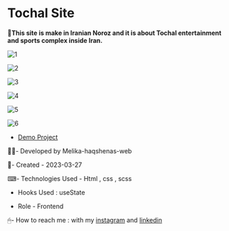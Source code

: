 # Tochal Site

💪**This site is make in Iranian Noroz and it is about Tochal entertainment and sports complex inside Iran.**

![1](https://user-images.githubusercontent.com/126666369/229344721-b0bca074-029a-4e43-811c-a5f084c65a0b.jpg)

![2](https://user-images.githubusercontent.com/126666369/229344731-31f97893-3ee0-4f7f-9d26-3f5d9d3c006c.jpg)

![3](https://user-images.githubusercontent.com/126666369/229344756-76ebbee4-b86c-4f82-bb63-77a0f04196e8.jpg)

![4](https://user-images.githubusercontent.com/126666369/229344797-a35e072a-4a78-4ef6-84eb-28a41f98065d.jpg)

![5](https://user-images.githubusercontent.com/126666369/229344820-ff49889b-4df2-474b-8d05-35004c2e78f3.jpg)

![6](https://user-images.githubusercontent.com/126666369/229344841-258a33d0-1fba-4313-a75f-ba4bbb9c6347.jpg)

- [Demo Project](https://melika-haqshenas-web.github.io/Tochal-Site/)

👩‍💻- Developed by Melika-haqshenas-web

📅- Created - 2023-03-27

⌨- Technologies Used - Html , css , scss 

- Hooks Used : useState 

- Role - Frontend

🖱- How to reach me : with my [instagram](https://www.instagram.com/melika.haqshenas_web/) and [linkedin](https://www.linkedin.com/in/melika-haqshenas-986b241a3)
